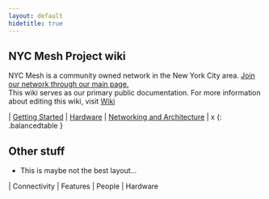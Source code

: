 ```yaml
---
layout: default
hidetitle: true
---
```


## NYC Mesh Project wiki 
NYC Mesh is a community owned network in the New York City area. [Join our network through our main page.](https://nycmesh.net/join)  
This wiki serves as our primary public documentation. For more information about editing this wiki, visit [Wiki](/wiki)

| [Getting Started](/howto/gettingstarted) | [Hardware](/hardware)
| [Networking and Architecture](/networking) | x
{: .balancedtable }


## Other stuff
* This is maybe not the best layout...


| Connectivity | Features 
| People | Hardware

